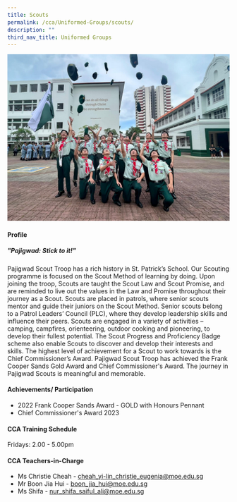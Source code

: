 ```yaml
---
title: Scouts
permalink: /cca/Uniformed-Groups/scouts/
description: ""
third_nav_title: Uniformed Groups
---
```


![](/images/Updated%20photos%20for%20CCA/scouts%202023.jpg)
#### **Profile**

##### **"Pajigwad: Stick to it!"**

Pajigwad Scout Troop has a rich history in St. Patrick’s School. Our Scouting programme is focused on the Scout Method of learning by doing. Upon joining the troop, Scouts are taught the Scout Law and Scout Promise, and are reminded to live out the values in the Law and Promise throughout their journey as a Scout. Scouts are placed in patrols, where senior scouts mentor and guide their juniors on the Scout Method. Senior scouts belong to a Patrol Leaders’ Council (PLC), where they develop leadership skills and influence their peers. Scouts are engaged in a variety of activities – camping, campfires, orienteering, outdoor cooking and pioneering, to develop their fullest potential. The Scout Progress and Proficiency Badge scheme also enable Scouts to discover and develop their interests and skills. The highest level of achievement for a Scout to work towards is the Chief Commissioner’s Award. Pajigwad Scout Troop has achieved the Frank Cooper Sands Gold Award and Chief Commissioner's Award. The journey in Pajigwad Scouts is meaningful and memorable.

#### **Achievements/ Participation**

* 2022 Frank Cooper Sands Award - GOLD with Honours Pennant 
* Chief Commissioner's Award 2023

#### **CCA Training Schedule**
Fridays: 2.00 - 5.00pm


#### **CCA Teachers-in-Charge**

* Ms Christie Cheah -&nbsp;[cheah\_yi-lin_christie_eugenia@moe.edu.sg](mailto:cheah_yi-lin_christie_eugenia@moe.edu.sg) 
* Mr Boon Jia Hui -&nbsp;[boon_jia_hui@moe.edu.sg](mailto:boon_jia_hui@moe.edu.sg)
* Ms Shifa - [nur_shifa_saiful_ali@moe.edu.sg](mailto:nur_shifa_saiful_ali@moe.edu.sg)